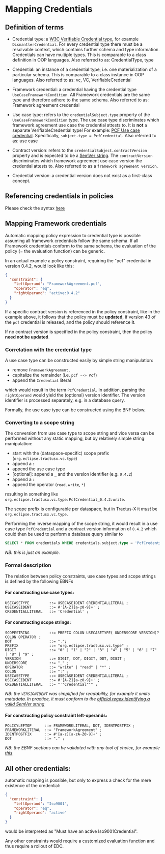 # Mapping Credentials

## Definition of terms

- Credential type: a [W3C Verifiable Credential type](https://w3c.github.io/vc-data-model/#types), for
  example `DismantlerCredential`. For every credential type there must be a resolvable context, which contains further
  schema and type information. Credentials can have multiple types. This is comparable to a class definition in OOP
  languages. Also referred to as: CredentialType, type

- Credential: an instance of a credential type, i.e. one materialization of a particular schema. This is comparable to a
  class instance in OOP languages. Also referred to as: vc, VC, VerifiableCredential

- Framework credential: a credential having the credential type `UseCaseFrameworkCondition`. All Framework credentials
  are the same type and therefore adhere to the same schema. Also referred to as: Framework agreement credential

- Use case type: refers to the `credentialSubject.type` property of the `UseCaseFrameworkCondition` type. The use case
  type discriminates which framework agreement use case the credential attests to. It is **not** a separate
  VerifiableCredential type! For
  example: [PCF Use case credential](https://github.com/eclipse-tractusx/ssi-docu/blob/main/docs/architecture/cx-3-2/3.%20Verifiable%20Credentials/CX-Credentials/Standardized%20CX-Credential.md#pcf-use-case-credential).
  Specifically, `subject.type = PcfCredential`. Also referred to as: use case

- Contract version: refers to the `credentialSubject.contractVersion` property and is expected to be
  a [SemVer string](https://semver.org/). The `contractVersion` discriminates which framework agreement use case version
  the credential attests to. Also referred to as a `framework agreement version`.

- Credential version: a credential version does not exist as a first-class concept.

## Referencing credentials in policies

Please check the
syntax [here](https://github.com/eclipse-tractusx/ssi-docu/blob/main/docs/architecture/cx-3-2/edc/policy.definitions.md)

## Mapping Framework credentials

Automatic mapping policy expression to credential type is possible assuming all framework credentials follow the same
schema. If all Framework credentials conform to the same schema, the evaluation of the policy (= the evaluation
function) can be generic.

In an actual example a policy constraint, requiring the "pcf" credential in version 0.4.2, would look like this:

```json
{
  "constraint": {
    "leftOperand": "FrameworkAgreement.pcf",
    "operator": "eq",
    "rightOperand": "active:0.4.2"
  }
}
```

If a specific contract version is referenced in the policy constraint, like in the example above, it follows that the
policy must be **updated**, if version 43 of the `pcf` credential is released, and the policy should reference it.

If no contract version is specified in the policy constraint, then the policy **need not be updated**.

### Correlation with the credential type

A use case type can be constructed easily by simple string manipulation:

- remove `FrameworkAgreement.`
- capitalize the remainder (i.e. `pcf --> Pcf`)
- append the `Credential` literal

which would result in the term `PcfCredential`. In addition, parsing the `rightOperand` would yield the (optional)
version identifier. The version identifier is processed separately, e.g. in a database query.

Formally, the use case type can be constructed using the BNF below.

### Converting to a scope string

The conversion from use case type to scope string and vice versa can be performed without any static mapping, but by
relatively simple string manipulation:

- start with the (dataspace-specific) scope prefix (`org.eclipse.tractusx.vc.type`)
- append a `:`
- append the use case type
- [optional]: append a `_` and the version identifier (e.g. `0.4.2`)
- append a `:`
- append the operator (`read`, `write`, `*`)

resulting in something like `org.eclipse.tractusx.vc.type:PcfCredential_0.4.2:write`.

The scope prefix is configurable per dataspace, but in Tractus-X it *must* be `org.eclipse.tractusx.vc.type`.

Performing the inverse mapping of the scope string, it would result in a use case type `PcfCredential` and a contract
version information of `0.4.2` which could then be used to perform a database query similar to

```sql
SELECT * FROM credentials WHERE credentials.subject.type = 'PcfCredential' AND credential.credentialSubject.version = '0.4.2'
```

*NB: this is just an example*.

### Formal description

The relation between policy constraints, use case types and scope strings is defined by the following EBNFs

#### For constructing use case types:

```ebnf
USECASETYPE         ::= USECASEIDENT CREDENTIALLITERAL ;
USECASEIDENT        ::= #'[A-Z][a-z0-9]+' ;
CREDENTIALLITERAL   ::= 'Credential' ;
```

#### For constructing scope strings:

```ebnf
SCOPESTRING         ::= PREFIX COLON USECASETYPE( UNDERSCORE VERSION)? COLON OPERATOR ;
DOT                 ::= ".";
PREFIX              ::= "org.eclipse.tractusx.vc.type" ;
DIGIT               ::= "0" | "1" | "2" | "3" | "4" | "5" | "6" | "7" | "8" | "9" ;
VERSION             ::= DIGIT, DOT, DIGIT, DOT, DIGIT ;
UNDERSCORE          ::= "_" ;
OPERATOR            ::= "write" | "read" | "*" ;
COLON               ::= ":" ;
USECASETYPE         ::= USECASEIDENT CREDENTIALLITERAL ;
USECASEIDENT        ::= #'[A-Z][a-z0-9]+' ;
CREDENTIALLITERAL   ::= "'"Credential"'" ;
```

_NB: the `VERSIONIDENT` was simplified for readability, for example it omits metadata. In practice, it must conform to
the [official regex identifying a valid SemVer string](https://semver.org/#is-there-a-suggested-regular-expression-regex-to-check-a-semver-string)_<br/>

#### For constructing policy constraint left-operands:

```ebnf
POLICYLEFTOP      ::= FRAMEWORKLITERAL, DOT, IDENTPOSTFIX ;
FRAMEWORKLITERAL  ::= "FrameworkAgreement" ;
IDENTPOSTFIX      ::= #'[a-z][a-zA-Z0-9]+' ;
DOT               ::= "." ;
```

_NB: the EBNF sections can be validated with any tool of choice, for example [this](https://mdkrajnak.github.io/ebnftest/)_

## All other credentials:

automatic mapping is possible, but only to express a check for the mere existence of the credential:

```json
{
  "constraint": {
    "leftOperand": "Iso9001",
    "operator": "eq",
    "rightOperand": "active"
  }
}
```

would be interpreted as "Must have an active Iso9001Credential".

Any other constraints would require a customized evaluation function and thus require a rollout of EDC.

